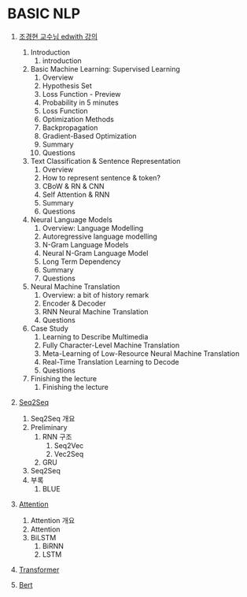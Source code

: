 # BASIC NLP

1. [조경현 교수님 edwith 강의]( https://github.com/KhelKim/basic-nlp/tree/master/edwith )
   1. Introduction
      1. introduction
   2. Basic Machine Learning: Supervised Learning
      1. Overview
      2. Hypothesis Set
      3. Loss Function - Preview
      4. Probability in 5 minutes
      5. Loss Function
      6. Optimization Methods
      7. Backpropagation
      8. Gradient-Based Optimization
      9. Summary
      10. Questions
   3. Text Classification & Sentence Representation
      1. Overview
      2. How to represent sentence & token?
      3. CBoW & RN & CNN
      4. Self Attention & RNN
      5. Summary
      6. Questions
   4. Neural Language Models
      1. Overview: Language Modelling
      2. Autoregressive language modelling
      3. N-Gram Language Models
      4. Neural N-Gram Language Model
      5. Long Term Dependency
      6. Summary
      7. Questions
   5. Neural Machine Translation
      1. Overview: a bit of history remark
      2. Encoder & Decoder
      3. RNN Neural Machine Translation
      4. Questions
   6. Case Study
      1. Learning to Describe Multimedia
      2. Fully Character-Level Machine Translation
      3. Meta-Learning of Low-Resource Neural Machine Translation
      4. Real-Time Translation Learning to Decode
      5. Questions
   7. Finishing the lecture
      1. Finishing the lecture
2. [Seq2Seq]( https://github.com/KhelKim/basic-nlp/tree/master/seq2seq )
   1. Seq2Seq 개요
   2. Preliminary
      1. RNN 구조
         1. Seq2Vec
         2. Vec2Seq
      2. GRU
   3. Seq2Seq
   4. 부록
      1. BLUE
3. [Attention](https://github.com/KhelKim/basic-nlp/tree/master/attention)
   1. Attention 개요
   2. Attention
   3. BiLSTM
      1. BiRNN
      2. LSTM

4. [Transformer]( https://github.com/KhelKim/basic-nlp/tree/master/transform )
5. [Bert]( https://github.com/KhelKim/basic-nlp/tree/master/bert )